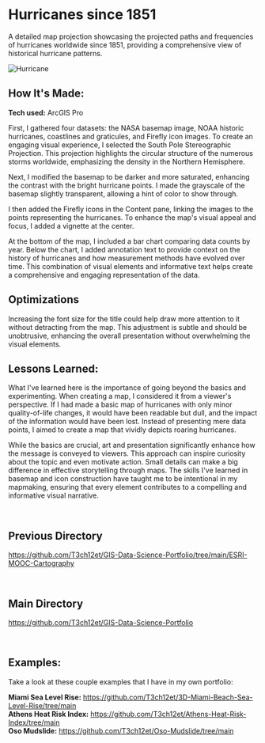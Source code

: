 # Hurricanes since 1851
A detailed map projection showcasing the projected paths and frequencies of hurricanes worldwide since 1851, providing a comprehensive view of historical hurricane patterns.

<img alt = "Hurricane" img src="./Hurricane_Projection_EmekaEmeche.jpg"/>

## How It's Made:

**Tech used:** ArcGIS Pro

First, I gathered four datasets: the NASA basemap image, NOAA historic hurricanes, coastlines and graticules, and Firefly icon images. To create an engaging visual experience, I selected the South Pole Stereographic Projection. This projection highlights the circular structure of the numerous storms worldwide, emphasizing the density in the Northern Hemisphere.

Next, I modified the basemap to be darker and more saturated, enhancing the contrast with the bright hurricane points. I made the grayscale of the basemap slightly transparent, allowing a hint of color to show through.

I then added the Firefly icons in the Content pane, linking the images to the points representing the hurricanes. To enhance the map's visual appeal and focus, I added a vignette at the center.

At the bottom of the map, I included a bar chart comparing data counts by year. Below the chart, I added annotation text to provide context on the history of hurricanes and how measurement methods have evolved over time. This combination of visual elements and informative text helps create a comprehensive and engaging representation of the data.

## Optimizations

Increasing the font size for the title could help draw more attention to it without detracting from the map. This adjustment is subtle and should be unobtrusive, enhancing the overall presentation without overwhelming the visual elements.

## Lessons Learned:

What I've learned here is the importance of going beyond the basics and experimenting. When creating a map, I considered it from a viewer's perspective. If I had made a basic map of hurricanes with only minor quality-of-life changes, it would have been readable but dull, and the impact of the information would have been lost. Instead of presenting mere data points, I aimed to create a map that vividly depicts roaring hurricanes.

While the basics are crucial, art and presentation significantly enhance how the message is conveyed to viewers. This approach can inspire curiosity about the topic and even motivate action. Small details can make a big difference in effective storytelling through maps. The skills I've learned in basemap and icon construction have taught me to be intentional in my mapmaking, ensuring that every element contributes to a compelling and informative visual narrative.

<br> 

## Previous Directory
https://github.com/T3ch12et/GIS-Data-Science-Portfolio/tree/main/ESRI-MOOC-Cartography

<br>

## Main Directory
https://github.com/T3ch12et/GIS-Data-Science-Portfolio

<br>

## Examples:
Take a look at these couple examples that I have in my own portfolio:

**Miami Sea Level Rise:** https://github.com/T3ch12et/3D-Miami-Beach-Sea-Level-Rise/tree/main <br>
**Athens Heat Risk Index:** https://github.com/T3ch12et/Athens-Heat-Risk-Index/tree/main <br>
**Oso Mudslide:** https://github.com/T3ch12et/Oso-Mudslide/tree/main
